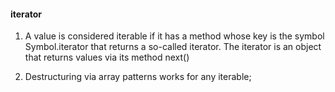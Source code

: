 #### iterator

1. A value is considered iterable if it has a method whose key is the symbol Symbol.iterator that returns a so-called iterator. The iterator is an object that returns values via its method next()

2. Destructuring via array patterns works for any iterable;
